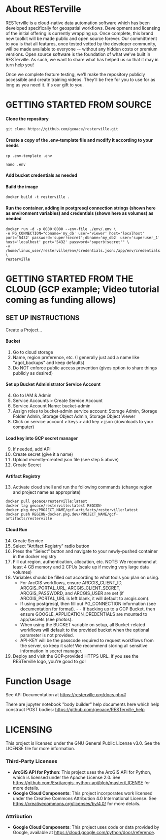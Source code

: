 
# About RESTerville
RESTerville is a cloud-native data automation software which has been developed specifically for geospatial workflows. Development and licensing of the initial offering is currently wrapping up. Once complete, this brand new toolkit will be made public and open source forever. Our committment to you is that all features, once tested vetted by the developer community, will be made available to everyone -- without any hidden costs or premium versions. Open source software is the foundation of what we've built in RESTerville. As such, we want to share what has helped us so that it may in turn help you!

Once we complete feature testing, we'll make the repository publicly accessible and create training videos. They'll be free for you to use for as long as you need it. It's our gift to you.

# GETTING STARTED FROM SOURCE
#### Clone the repository
`git clone https://github.com/geoace/resterville.git`

#### Create a copy of the .env-template file and modify it according to your needs
`cp .env-template .env`

`nano .env`

#### Add bucket credentials as needed

#### Build the image
`docker build -t resterville .`

#### Run the container, adding in postgresql connection strings (shown here as environment variables) and credentials (shown here as volumes) as needed
```shell
docker run -d -p 8080:8080 --env-file ./env/.env \
-e PG_CONNECTION="dbname='my_db' user='viewer' host='localhost' port='5432' password='super!secret';dbname='my_db2' user='superuser_1' host='localhost' port='5432' password='superb!secret'" \
-v /home/linux_user/resterville/env/credentials.json:/app/env/credentials.json \
resterville
```

# GETTING STARTED FROM THE CLOUD (GCP example; Video tutorial coming as funding allows)
## SET UP INSTRUCTIONS
Create a Project...

#### Bucket
1. Go to cloud storage
2. Name, region preference, etc. (I generally just add a name like "agol_backups" and keep defaults)
3. Do NOT enforce public access prevention (gives option to share things publicly as desired)

#### Set up Bucket Administrator Service Account
4. Go to IAM & Admin
5. Service Accounts > Create Service Account
6. Service Account Name: bucket-admin
7. Assign roles to bucket-admin service account: Storage Admin, Storage Folder Admin, Storage Object Admin, Storage Object Viewer
8. Click on service account > keys > add key > json (downloads to your computer)

#### Load key into GCP secret manager
9. If needed, add API
10. Create secret (give it a name)
11. Upload recently-created json file (see step 5 above)
12. Create Secret

#### Artifact Registry
13. Activate cloud shell and run the following commands (change region and project name as appropriate)
```shell
docker pull geoace/resterville:latest
docker tag geoace/resterville:latest REGION-docker.pkg.dev/PROJECT_NAME/gcf-artifacts/resterville:latest
docker push REGION-docker.pkg.dev/PROJECT_NAME/gcf-artifacts/resterville
```
#### Cloud Run
14. Create Service
15. Select "Artifact Registry" radio button
16. Press the "Select" button and navigate to your newly-pushed container in the docker registry
17. Fill out region, authentication, allocation, etc. NOTE: We recommend at least 4 GB memory and 2 CPUs (scale up if moving very large data volumes)
18. Variables should be filled out according to what tools you plan on using. 
    - For ArcGIS workflows, ensure ARCGIS_CLIENT_ID, ARCGIS_PORTAL_URL, ARCGIS_CLIENT_SECRET, ARCGIS_PASSWORD, and ARCGIS_USER are set (if ARCGIS_PORTAL_URL is left blank, it will default to arcgis.com). 
    - If using postgresql, then fill out PG_CONNECTION information (see documentation for format). - - If backing up to a GCP Bucket, then ensure GOOGLE_APPLICATION_CREDENTIALS are mounted to app/secrets (see photos). 
    - When using the BUCKET variable on setup, all Bucket-related workflows will default to the provided bucket when the optional parameter is not provided. 
    - API-KEY will be the passcode required to request workflows from the server, so keep it safe! We recommend storing all sensitive information in secret manager. 
19. Deploy and visit the GCP-provided HTTPS URL. If you see the RESTerville logo, you're good to go!

# Function Usage
See API Documentation at https://resterville.org/docs.php#

There are jupyter notebook "body builder" help documents here which help construct POST bodies: https://github.com/geoace/RESTerville_help

# LICENSING

This project is licensed under the GNU General Public License v3.0. See the LICENSE file for more information.

### Third-Party Licenses

- **ArcGIS API for Python**: This project uses the ArcGIS API for Python, which is licensed under the Apache License 2.0. See https://github.com/Esri/arcgis-python-api/blob/master/LICENSE for more details.
- **Google Cloud Components**: This project incorporates work licensed under the Creative Commons Attribution 4.0 International License. See https://creativecommons.org/licenses/by/4.0/ for more details.

### Attribution

- **Google Cloud Components**: This project uses code or data provided by Google, available at https://cloud.google.com/python/docs/reference.






